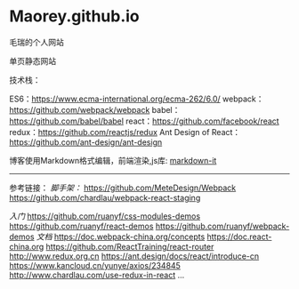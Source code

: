 # Maorey.github.io
毛瑞的个人网站

单页静态网站

技术栈：

ES6：https://www.ecma-international.org/ecma-262/6.0/
webpack：https://github.com/webpack/webpack
babel：https://github.com/babel/babel
react：https://github.com/facebook/react
redux：https://github.com/reactjs/redux
Ant Design of React：https://github.com/ant-design/ant-design

博客使用Markdown格式编辑，前端渲染,js库: [markdown-it](https://github.com/markdown-it/markdown-it)

------------

参考链接：
*脚手架：*
https://github.com/MeteDesign/Webpack
https://github.com/chardlau/webpack-react-staging

*入门*
https://github.com/ruanyf/css-modules-demos
https://github.com/ruanyf/react-demos
https://github.com/ruanyf/webpack-demos
*文档*
https://doc.webpack-china.org/concepts
https://doc.react-china.org
https://github.com/ReactTraining/react-router
http://www.redux.org.cn
https://ant.design/docs/react/introduce-cn
https://www.kancloud.cn/yunye/axios/234845
http://www.chardlau.com/use-redux-in-react
...
